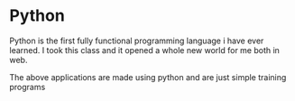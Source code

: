 # Python

Python is the first fully functional programming language i have ever learned. I took this class and it opened a whole new world for me both in web.

The above applications are made using python and are just simple training programs
